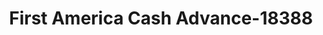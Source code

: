 ---
f_zip-code: 74012
f_state-code: OK
title: First America Cash Advance-18388
f_phone: 918-455-9884
f_city-only: Broken Arrow
f_address: 1921 S Elm Pl Broken Arrow
f_location-unique-id: '18388'
slug: first-america-cash-advance-18388
updated-on: '2024-05-30T13:46:58.046Z'
created-on: '2024-05-30T13:36:59.803Z'
published-on: '2024-05-30T13:54:32.469Z'
f_city-state: cms/city/broken-arrow-ok.md
f_company: cms/company/first-america-cash-advance.md
f_state: cms/state/oklahoma.md
layout: '[payday-loan].html'
tags: payday-loan
---